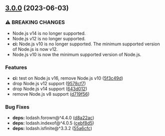 ## [3.0.0](https://github.com/kenany/chemical-formula/compare/2.0.0...3.0.0) (2023-06-03)


### ⚠ BREAKING CHANGES

* Node.js v14 is no longer supported.
* Node.js v12 is no longer supported.
* **ci:** Node.js v10 is no longer supported. The minimum
supported version of Node.js is now v12.
* Node.js v10 is now the minimum supported version of
Node.js.

### Features

* **ci:** test on Node.js v16, remove Node.js v10 ([5f3c49d](https://github.com/kenany/chemical-formula/commit/5f3c49d4a27c20701d474e2f8342d4f36561cd43))
* drop Node.js v12 support ([9578cf7](https://github.com/kenany/chemical-formula/commit/9578cf72ed9e186fefb0063ce4178103fa039ecb))
* drop Node.js v14 support ([643d012](https://github.com/kenany/chemical-formula/commit/643d012547f099544148fb3fd6fb16448c191e5b))
* remove Node.js v8 support ([d719f56](https://github.com/kenany/chemical-formula/commit/d719f562f8a8705e3a51a3ad8c3042ab40f27f6c))


### Bug Fixes

* **deps:** lodash.forown@^4.4.0 ([d8a22ac](https://github.com/kenany/chemical-formula/commit/d8a22acae4007d2a1b6ba30f93e1462c8db5b414))
* **deps:** lodash.indexof@^4.0.5 ([cebf8d5](https://github.com/kenany/chemical-formula/commit/cebf8d5aad0d12c30ab42b40b439ed071e3189d7))
* **deps:** lodash.isfinite@^3.3.2 ([55a6cfc](https://github.com/kenany/chemical-formula/commit/55a6cfcb3a776bd9f379987ba6f0b3c7d943d139))
